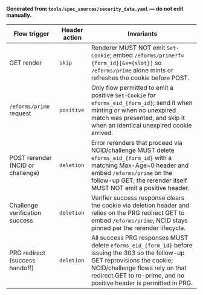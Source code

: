 **Generated from `tools/spec_sources/security_data.yaml` — do not edit manually.**
<!-- BEGIN GENERATED: cookie-header-actions -->
| Flow trigger | Header action | Invariants |
|--------------|---------------|------------|
| <a id="sec-cookie-header-get-render"></a>GET render | `skip` | Renderer MUST NOT emit `Set-Cookie`; embed `/eforms/prime?f={form_id}[&s={slot}]` so `/eforms/prime` alone mints or refreshes the cookie before POST. |
| <a id="sec-cookie-header-prime"></a>`/eforms/prime` request | `positive` | Only flow permitted to emit a positive `Set-Cookie` for `eforms_eid_{form_id}`; send it when minting or when no unexpired match was presented, and skip it when an identical unexpired cookie arrived. |
| <a id="sec-cookie-header-post-rerender"></a>POST rerender (NCID or challenge) | `deletion` | Error rerenders that proceed via NCID/challenge MUST delete `eforms_eid_{form_id}` with a matching Max-Age=0 header and embed `/eforms/prime` on the follow-up GET; the rerender itself MUST NOT emit a positive header. |
| <a id="sec-cookie-header-challenge-success"></a>Challenge verification success | `deletion` | Verifier success response clears the cookie via deletion header and relies on the PRG redirect GET to embed `/eforms/prime`; NCID stays pinned per the rerender lifecycle. |
| <a id="sec-cookie-header-prg-redirect"></a>PRG redirect (success handoff) | `deletion` | All success PRG responses MUST delete `eforms_eid_{form_id}` before issuing the 303 so the follow-up GET reprovisions the cookie; NCID/challenge flows rely on that redirect GET to re-prime, and no positive header is permitted in PRG. |
<!-- END GENERATED: cookie-header-actions -->
